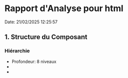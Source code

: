 # Rapport d'Analyse pour html

Date: 21/02/2025 12:25:57

## 1. Structure du Composant

### Hiérarchie

- Profondeur: 8 niveaux
- <head>
- <title>
- <meta>
- <link>
- <link>
- <link>
- <meta>
- <style>
- <div>
- <span>
- <span>
- <span>
- <div>
- <span>
- <span>
- <html>
- <body>
- <div>
- <div>
- <h>
- <div>
- <p>
- <em>
- <em>
- <em>
- <em>
- <em>
- <template>
- <div>
- <input>
- <div>
- <div>
- <div>
- <a>
- <script>
- <script>
- <script>
- <script>
- <a>
- <a>
- <span>
- <pre>
- <tr>
- <td>
- <td>
- <td>
- <pre>
- <div>
- <table>
- <thead>
- <tr>
- <th>
- <th>
- <th>
- <th>
- <th>
- <th>
- <th>
- <th>
- <th>
- <th>
- <tbody>
- <div>
- <div>
- <td>
- <td>
- <td>
- <div>
- <tr>
- <td>
- <a>
- <a>
- <pre>
- <table>

## 2. Tests

### Couverture

- Total: NaN%
- Éléments testés: 0/0

## 3. Styles

### Thèmes

- Support: Non

### Variables CSS

- Total: 0

### Mise en Page

- Type: flex

### Réactivité

- Media Queries: Non

### Suggestions d'Amélioration

- Aucun fichier de style trouvé

## 4. Fichiers du Composant

### Fichiers Requis

- html.tsx: ❌
- html.test.tsx: ❌
- html.styles.css: ❌
- index.ts: ❌
